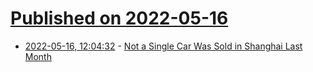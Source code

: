 # [Published on 2022-05-16](index.md)

* [2022-05-16, 12:04:32](https://news.ycombinator.com/item?id=31395967) - [Not a Single Car Was Sold in Shanghai Last Month](https://www.bloomberg.com/news/articles/2022-05-16/not-a-single-car-was-sold-in-shanghai-last-month)
